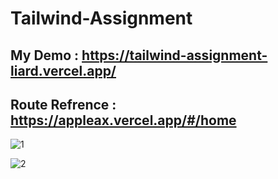 # Tailwind-Assignment

## My Demo : https://tailwind-assignment-liard.vercel.app/

## Route Refrence : https://appleax.vercel.app/#/home

![1](https://github.com/user-attachments/assets/00b1129d-5e95-4e9b-8402-5b03ee5c4d36)

![2](https://github.com/user-attachments/assets/b33187d3-2e80-425b-8d29-2012ae303ebd)
